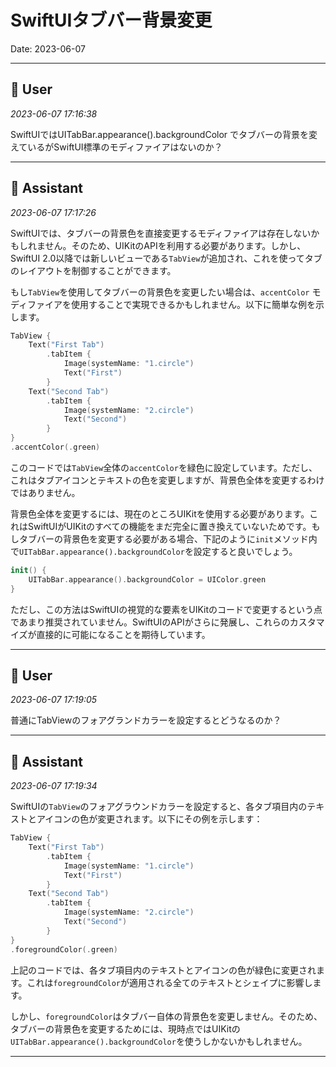 # SwiftUIタブバー背景変更

Date: 2023-06-07

---

## 👤 User
*2023-06-07 17:16:38*

SwiftUIではUITabBar.appearance().backgroundColor でタブバーの背景を変えているがSwiftUI標準のモディファイアはないのか？

---

## 🤖 Assistant
*2023-06-07 17:17:26*

SwiftUIでは、タブバーの背景色を直接変更するモディファイアは存在しないかもしれません。そのため、UIKitのAPIを利用する必要があります。しかし、SwiftUI 2.0以降では新しいビューである`TabView`が追加され、これを使ってタブのレイアウトを制御することができます。

もし`TabView`を使用してタブバーの背景色を変更したい場合は、`accentColor` モディファイアを使用することで実現できるかもしれません。以下に簡単な例を示します。

```swift
TabView {
    Text("First Tab")
        .tabItem {
            Image(systemName: "1.circle")
            Text("First")
        }
    Text("Second Tab")
        .tabItem {
            Image(systemName: "2.circle")
            Text("Second")
        }
}
.accentColor(.green)
```

このコードでは`TabView`全体の`accentColor`を緑色に設定しています。ただし、これはタブアイコンとテキストの色を変更しますが、背景色全体を変更するわけではありません。

背景色全体を変更するには、現在のところUIKitを使用する必要があります。これはSwiftUIがUIKitのすべての機能をまだ完全に置き換えていないためです。もしタブバーの背景色を変更する必要がある場合、下記のように`init`メソッド内で`UITabBar.appearance().backgroundColor`を設定すると良いでしょう。

```swift
init() {
    UITabBar.appearance().backgroundColor = UIColor.green
}
```

ただし、この方法はSwiftUIの視覚的な要素をUIKitのコードで変更するという点であまり推奨されていません。SwiftUIのAPIがさらに発展し、これらのカスタマイズが直接的に可能になることを期待しています。

---

## 👤 User
*2023-06-07 17:19:05*

普通にTabViewのフォアグランドカラーを設定するとどうなるのか？

---

## 🤖 Assistant
*2023-06-07 17:19:34*

SwiftUIの`TabView`のフォアグラウンドカラーを設定すると、各タブ項目内のテキストとアイコンの色が変更されます。以下にその例を示します：

```swift
TabView {
    Text("First Tab")
        .tabItem {
            Image(systemName: "1.circle")
            Text("First")
        }
    Text("Second Tab")
        .tabItem {
            Image(systemName: "2.circle")
            Text("Second")
        }
}
.foregroundColor(.green)
```

上記のコードでは、各タブ項目内のテキストとアイコンの色が緑色に変更されます。これは`foregroundColor`が適用される全てのテキストとシェイプに影響します。

しかし、`foregroundColor`はタブバー自体の背景色を変更しません。そのため、タブバーの背景色を変更するためには、現時点ではUIKitの`UITabBar.appearance().backgroundColor`を使うしかないかもしれません。

---
